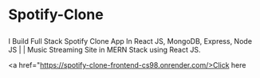 <h1>
  
Spotify-Clone
</h1>
<p> I Build Full Stack Spotify Clone App In React JS, MongoDB, Express, Node JS | | Music Streaming Site in MERN Stack using React JS. </p>

<a href="https://spotify-clone-frontend-cs98.onrender.com/>Click here </a>

